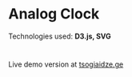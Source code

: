 # Analog Clock

Technologies used: **D3.js, SVG**
#
Live demo version at <a href="https://tsogiaidze.ge/d3/analog-clock/">tsogiaidze.ge</a>
